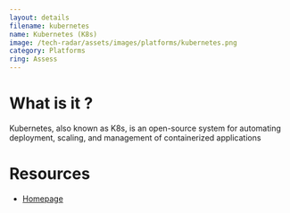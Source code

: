 ```yaml
---
layout: details
filename: kubernetes
name: Kubernetes (K8s)
image: /tech-radar/assets/images/platforms/kubernetes.png 
category: Platforms
ring: Assess
---
```


# What is it ?
Kubernetes, also known as K8s, is an open-source system for automating deployment, scaling, and management of containerized applications

# Resources
- [Homepage](https://kubernetes.io/)
